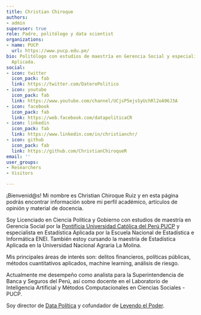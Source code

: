 ```yaml
---
title: Christian Chiroque
authors:
- admin
superuser: true
role: Padre, politólogo y data scientist
organizations:
- name: PUCP
  url: https://www.pucp.edu.pe/
bio: Politólogo con estudios de maestría en Gerencia Social y especialista de Estadística
  Aplicada.
social:
- icon: twitter
  icon_pack: fab
  link: https://twitter.com/DateroPolitico
- icon: youtube
  icon_pack: fab
  link: https://www.youtube.com/channel/UCjsP5ejsSyUchRl2oA96J3A
- icon: facebook
  icon_pack: fab
  link: https://web.facebook.com/datapoliticaCR
- icon: linkedin
  icon_pack: fab
  link: https://www.linkedin.com/in/christianchr/
- icon: github
  icon_pack: fab
  link: https://github.com/ChristianChiroqueR
email: ''
user_groups:
- Researchers
- Visitors

---
```

¡Bienvenid@s! Mi nombre es Christian Chiroque Ruiz y en esta página podrás encontrar información sobre mi perfil académico, artículos de opinión y material de docencia. 

Soy Licenciado en Ciencia Política y Gobierno con estudios de maestría en Gerencia Social por la [Pontificia Universidad Católica del Perú PUCP](https://www.pucp.edu.pe/) y especialista en Estadística Aplicada por la Escuela Nacional de Estadística e Informática ENEI. También estoy cursando la maestría de Estadística Aplicada en la Universidad Nacional Agraria La Molina.

Mis principales áreas de interés son: delitos financieros, políticas públicas, métodos cuantitativos aplicados, machine learning, análisis de riesgo.

Actualmente me desempeño como analista para la Superintendencia de Banca y Seguros del Perú, así como docente en el Laboratorio de Inteligencia Artificial y Métodos Computacionales en Ciencias Sociales - PUCP. 

Soy director de [Data Política](https://www.youtube.com/channel/UCjsP5ejsSyUchRl2oA96J3A) y cofundador de [Leyendo el Poder](https://www.facebook.com/leyendoelpoder/).